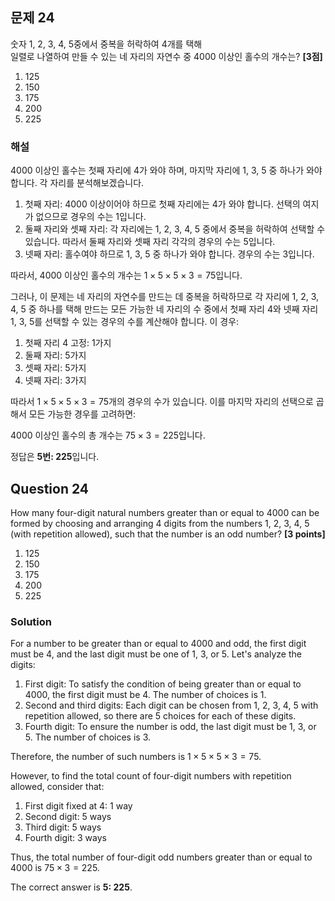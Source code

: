 ## 문제 24  
숫자 1, 2, 3, 4, 5중에서 중복을 허락하여 4개를 택해  
일렬로 나열하여 만들 수 있는 네 자리의 자연수 중 4000 이상인 홀수의 개수는? **[3점]**

1. 125  
2. 150  
3. 175  
4. 200  
5. 225  

### 해설  
4000 이상인 홀수는 첫째 자리에 4가 와야 하며, 마지막 자리에 1, 3, 5 중 하나가 와야 합니다. 각 자리를 분석해보겠습니다.

1. 첫째 자리: 4000 이상이어야 하므로 첫째 자리에는 4가 와야 합니다. 선택의 여지가 없으므로 경우의 수는 1입니다.
2. 둘째 자리와 셋째 자리: 각 자리에는 1, 2, 3, 4, 5 중에서 중복을 허락하여 선택할 수 있습니다. 따라서 둘째 자리와 셋째 자리 각각의 경우의 수는 5입니다.
3. 넷째 자리: 홀수여야 하므로 1, 3, 5 중 하나가 와야 합니다. 경우의 수는 3입니다.

따라서, 4000 이상인 홀수의 개수는 $1 \times 5 \times 5 \times 3 = 75$입니다.

그러나, 이 문제는 네 자리의 자연수를 만드는 데 중복을 허락하므로 각 자리에 1, 2, 3, 4, 5 중 하나를 택해 만드는 모든 가능한 네 자리의 수 중에서 첫째 자리 4와 넷째 자리 1, 3, 5를 선택할 수 있는 경우의 수를 계산해야 합니다. 이 경우:

1. 첫째 자리 4 고정: $1$가지
2. 둘째 자리: $5$가지
3. 셋째 자리: $5$가지
4. 넷째 자리: $3$가지

따라서 $1 \times 5 \times 5 \times 3 = 75$개의 경우의 수가 있습니다. 이를 마지막 자리의 선택으로 곱해서 모든 가능한 경우를 고려하면:

4000 이상인 홀수의 총 개수는 $75 \times 3 = 225$입니다.

정답은 **5번: 225**입니다.

## Question 24  
How many four-digit natural numbers greater than or equal to 4000 can be formed by choosing and arranging 4 digits from the numbers 1, 2, 3, 4, 5 (with repetition allowed), such that the number is an odd number? **[3 points]**

1. 125  
2. 150  
3. 175  
4. 200  
5. 225  

### Solution  
For a number to be greater than or equal to 4000 and odd, the first digit must be 4, and the last digit must be one of 1, 3, or 5. Let's analyze the digits:

1. First digit: To satisfy the condition of being greater than or equal to 4000, the first digit must be 4. The number of choices is 1.
2. Second and third digits: Each digit can be chosen from 1, 2, 3, 4, 5 with repetition allowed, so there are 5 choices for each of these digits.
3. Fourth digit: To ensure the number is odd, the last digit must be 1, 3, or 5. The number of choices is 3.

Therefore, the number of such numbers is $1 \times 5 \times 5 \times 3 = 75$.

However, to find the total count of four-digit numbers with repetition allowed, consider that:

1. First digit fixed at 4: $1$ way
2. Second digit: $5$ ways
3. Third digit: $5$ ways
4. Fourth digit: $3$ ways

Thus, the total number of four-digit odd numbers greater than or equal to 4000 is $75 \times 3 = 225$.

The correct answer is **5: 225**.
